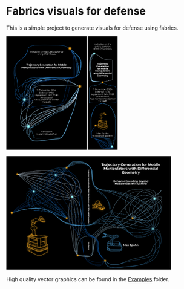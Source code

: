 # Fabrics visuals for defense

This is a simple project to generate visuals for defense using fabrics.
<!-- make all figures next to each other in the readme.-->

<p float="left">
  <img src="examples/outputs/invite.png" height="300" />
  <img src="examples/outputs/invite_small.png" height="300" />
</p>
<p float="left">
  <img src="examples/outputs/cover.png" height="300" />
</p>

High quality vector graphics can be found in the [Examples](examples/outputs/) folder.


